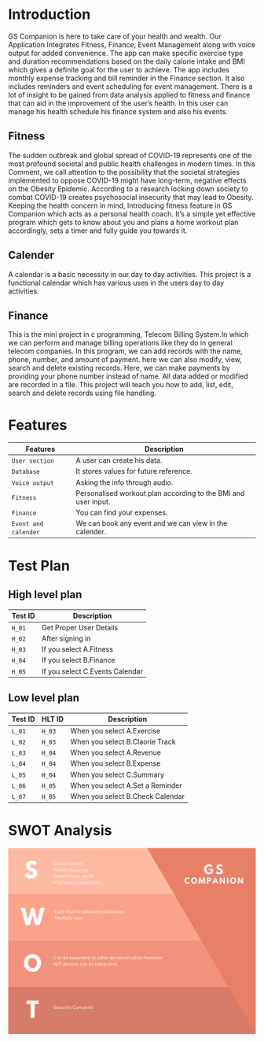 # Introduction #
GS Companion is here to take care of your health and wealth. Our Application Integrates Fitness, Finance, Event Management along with voice output for added convenience. The app can make specific exercise type and duration recommendations based on the daily calorie intake and BMI which gives a definite goal for the user to achieve. The app includes monthly expense tracking and bill reminder in the Finance section. It also includes reminders and event scheduling for event management.
There is a lot of insight to be gained from data analysis applied to fitness and finance that can aid in the improvement of the user’s health.
In this user can manage his health schedule his finance system and also his events.

## Fitness ##
The sudden outbreak and global spread of COVID-19 represents one of the most profound societal and public health challenges in modern times. In this Comment, we call attention to the possibility that the societal strategies implemented to oppose COVID-19 might have long-term, negative effects on the Obesity Epidemic. According to a research locking down society to combat COVID-19 creates psychosocial insecurity that may lead to Obesity. Keeping the health concern in mind, Introducing fitness feature in GS Companion which acts as a personal health coach. It’s a simple yet effective program which gets to know about you and plans a home workout plan accordingly, sets a timer and fully guide you towards it.

## Calender ##
A calendar is a basic necessity in our day to day activities. This project is a functional calendar which has various uses in the users day to day activities.

## Finance ##
This is the mini project in c programming, Telecom Billing System.In which we can perform and manage billing operations like they do in general telecom companies. In this program, we can add records with the name, phone, number, and amount of payment. here we can also modify, view, search and delete existing records. Here, we can make payments by providing your phone number instead of name. All data added or modified are recorded in a file. This project will teach you how to add, list, edit, search and delete records using file handling.

# Features #
  Features            | Description
-------------------| -----------------------------------------
`User section`     | A user can create his data.
`Database`         | It stores values for future reference.
`Voice output`     |  Asking the info through audio.
`Fitness`          |  Personalised workout plan according to the BMI and user input.
`Finance`          | You can find your expenses.
`Event and calender`| We can book any event and we can view in the calender.
 # Test Plan #
## High level plan ##

| **Test ID** | **Description**                                                
|-------------|--------------------------------------------------------------
|  `H_01`       |Get Proper User Details | 
|  `H_02`       |After signing in| 
|`H_03`  | If you select A.Fitness |
|`H_04`  | If you select B.Finance |
|`H_05`  | If you select C.Events Calendar |

## Low level plan ##

**Test ID** | **HLT ID** | **Description** | 
|--------|--------|-------------
|`L_01`  |`H_03`  | When you select A.Exercise |
|`L_02` | `H_03` | When you select B.Claorie Track |
|`L_03` | `H_04` | When you select A.Revenue |
|`L_04` | `H_04` | When you select B.Expense |
|`L_05` | `H_04` | When you select C.Summary |
|`L_06` | `H_05` | When you select A.Set a Reminder |
|`L_07` | `H_05` | When you select B.Check Calendar |

# SWOT Analysis #

![swot](https://github.com/ajith-io/SDLC_18_Geek_Squad/blob/main/1_Requirements/SWOT%20Analysis.png)


